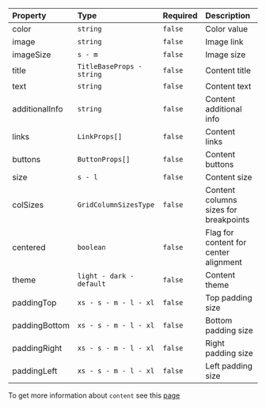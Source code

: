 | Property       | Type                      | Required | Description                           |
| :------------- | :------------------------ | :------- | :------------------------------------ |
| color          | `string`                  | `false`  | Color value                           |
| image          | `string`                  | `false`  | Image link                            |
| imageSize      | `s - m`                   | `false`  | Image size                            |
| title          | `TitleBaseProps - string` | `false`  | Content title                         |
| text           | `string`                  | `false`  | Content text                          |
| additionalInfo | `string`                  | `false`  | Content additional info               |
| links          | `LinkProps[]`             | `false`  | Content links                         |
| buttons        | `ButtonProps[]`           | `false`  | Content buttons                       |
| size           | `s - l`                   | `false`  | Content size                          |
| colSizes       | `GridColumnSizesType`     | `false`  | Content columns sizes for breakpoints |
| centered       | `boolean`                 | `false`  | Flag for content for center alignment |
| theme          | `light - dark - default`  | `false`  | Content theme                         |
| paddingTop     | `xs - s - m - l - xl`     | `false`  | Top padding size                      |
| paddingBottom  | `xs - s - m - l - xl`     | `false`  | Bottom padding size                   |
| paddingRight   | `xs - s - m - l - xl`     | `false`  | Right padding size                    |
| paddingLeft    | `xs - s - m - l - xl`     | `false`  | Left padding size                     |

To get more information about `content` see this [page](https://preview.yandexcloud.dev/page-constructor/?path=/story/components-content--default)
